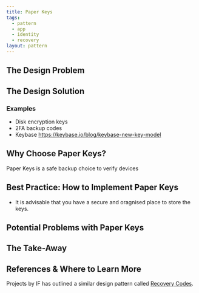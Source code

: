 ```yaml
---
title: Paper Keys
tags:
  - pattern
  - app
  - identity
  - recovery
layout: pattern
---
```


## The Design Problem 



## The Design Solution 

### Examples 
- Disk encryption keys
- 2FA backup codes
- Keybase https://keybase.io/blog/keybase-new-key-model

## Why Choose Paper Keys? 
Paper Keys is a safe backup choice to verify devices

## Best Practice: How to Implement Paper Keys
- It is advisable that you have a secure and oragnised place to store the keys. 

## Potential Problems with Paper Keys 

## The Take-Away

## References & Where to Learn More 

Projects by IF has outlined a similar design pattern called [Recovery Codes](https://catalogue.projectsbyif.com/patterns/recovery-codes/).
